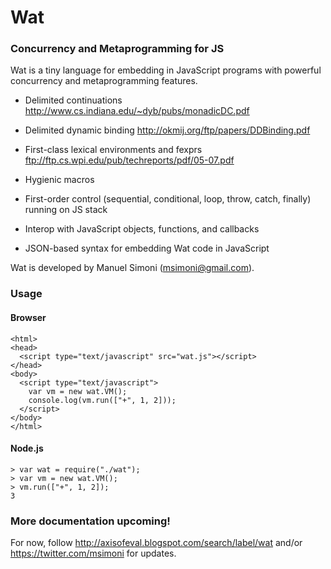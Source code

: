 # Wat

### Concurrency and Metaprogramming for JS

Wat is a tiny language for embedding in JavaScript programs with
powerful concurrency and metaprogramming features.

* Delimited continuations http://www.cs.indiana.edu/~dyb/pubs/monadicDC.pdf

* Delimited dynamic binding http://okmij.org/ftp/papers/DDBinding.pdf

* First-class lexical environments and fexprs ftp://ftp.cs.wpi.edu/pub/techreports/pdf/05-07.pdf

* Hygienic macros

* First-order control (sequential, conditional, loop, throw, catch, finally) running on JS stack

* Interop with JavaScript objects, functions, and callbacks

* JSON-based syntax for embedding Wat code in JavaScript

Wat is developed by Manuel Simoni (msimoni@gmail.com).

### Usage

#### Browser

    <html>
    <head>
      <script type="text/javascript" src="wat.js"></script>
    </head>
    <body>
      <script type="text/javascript">
        var vm = new wat.VM();
        console.log(vm.run(["+", 1, 2]));
      </script>
    </body>
    </html>

#### Node.js

    > var wat = require("./wat");
    > var vm = new wat.VM();
    > vm.run(["+", 1, 2]);
    3

### More documentation upcoming!

For now, follow http://axisofeval.blogspot.com/search/label/wat and/or
https://twitter.com/msimoni for updates.
